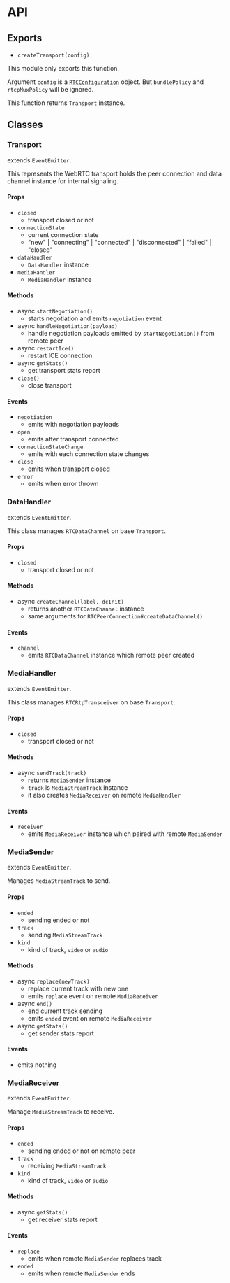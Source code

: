 # API

## Exports

- `createTransport(config)`

This module only exports this function.

Argument `config` is a [`RTCConfiguration`](https://w3c.github.io/webrtc-pc/#rtcconfiguration-dictionary) object.
But `bundlePolicy` and `rtcpMuxPolicy` will be ignored.

This function returns `Transport` instance.

## Classes
### Transport

extends `EventEmitter`.

This represents the WebRTC transport holds the peer connection and data channel instance for internal signaling.

#### Props

- `closed`
  - transport closed or not
- `connectionState`
  - current connection state
  - "new" | "connecting" | "connected" | "disconnected" | "failed" | "closed"
- `dataHandler`
  - `DataHandler` instance
- `mediaHandler`
  - `MediaHandler` instance

#### Methods

- async `startNegotiation()`
  - starts negotiation and emits `negotiation` event
- async `handleNegotiation(payload)`
  - handle negotiation payloads emitted by `startNegotiation()` from remote peer
- async `restartIce()`
  - restart ICE connection
- async `getStats()`
  - get transport stats report
- `close()`
  - close transport

#### Events

- `negotiation`
  - emits with negotiation payloads
- `open`
  - emits after transport connected
- `connectionStateChange`
  - emits with each connection state changes
- `close`
  - emits when transport closed
- `error`
  - emits when error thrown


### DataHandler

extends `EventEmitter`.

This class manages `RTCDataChannel` on base `Transport`.

#### Props

- `closed`
  - transport closed or not

#### Methods

- async `createChannel(label, dcInit)`
  - returns another `RTCDataChannel` instance
  - same arguments for `RTCPeerConnection#createDataChannel()`

#### Events

- `channel`
  - emits `RTCDataChannel` instance which remote peer created

### MediaHandler

extends `EventEmitter`.

This class manages `RTCRtpTransceiver` on base `Transport`.

#### Props

- `closed`
  - transport closed or not

#### Methods

- async `sendTrack(track)`
  - returns `MediaSender` instance
  - `track` is `MediaStreamTrack` instance
  - it also creates `MediaReceiver` on remote `MediaHandler`

#### Events

- `receiver`
  - emits `MediaReceiver` instance which paired with remote `MediaSender`

### MediaSender

extends `EventEmitter`.

Manages `MediaStreamTrack` to send.

#### Props

- `ended`
  - sending ended or not
- `track`
  - sending `MediaStreamTrack`
- `kind`
  - kind of track, `video` or `audio`

#### Methods

- async `replace(newTrack)`
  - replace current track with new one
  - emits `replace` event on remote `MediaReceiver`
- async `end()`
  - end current track sending
  - emits `ended` event on remote `MediaReceiver`
- async `getStats()`
  - get sender stats report

#### Events

- emits nothing

### MediaReceiver

extends `EventEmitter`.

Manage `MediaStreamTrack` to receive.

#### Props

- `ended`
  - sending ended or not on remote peer
- `track`
  - receiving `MediaStreamTrack`
- `kind`
  - kind of track, `video` or `audio`

#### Methods

- async `getStats()`
  - get receiver stats report

#### Events

- `replace`
  - emits when remote `MediaSender` replaces track
- `ended`
  - emits when remote `MediaSender` ends
